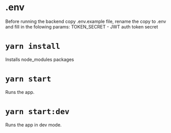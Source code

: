 # .env

Before running the backend copy .env.example file, rename the copy to .env and fill in the folowing params:
TOKEN_SECRET - JWT auth token secret

# `yarn install`

Installs node_modules packages

# `yarn start`

Runs the app.

# `yarn start:dev`

Runs the app in dev mode.
